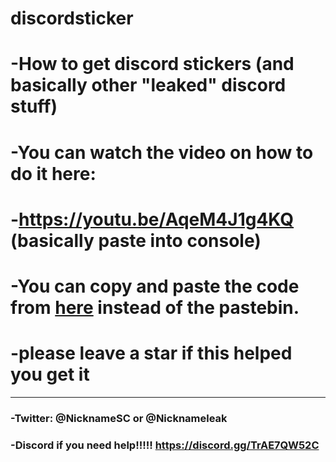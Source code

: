 # discordsticker
# -How to get discord stickers (and basically other "leaked" discord stuff)
# -You can watch the video on how to do it here:
# -https://youtu.be/AqeM4J1g4KQ (basically paste into console)
# -You can copy and paste the code from [here](https://github.com/nicknamesc/discordsticker/blob/main/nicknamesc.js) instead of the pastebin.
# -please leave a star if this helped you get it
---
### -Twitter: @NicknameSC or @Nicknameleak
### -Discord if you need help!!!!! https://discord.gg/TrAE7QW52C
